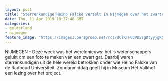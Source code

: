 ```yaml
---
layout: post
title: "Sterrenkundige Heino Falcke vertelt in Nijmegen over het zwarte gat"
date: Thu, 11 Apr 2019 10:27:48 GMT
categories: 
- gelderland 
- nijmegen 
feature_image: "https://images3.persgroep.net/rcs/dClKTF03VD5sgDtyyjgK0DfP3EY/diocontent/145242377/_fitwidth/400/?appId=21791a8992982cd8da851550a453bd7f&quality=0.7"
---
```


NIJMEGEN - Deze week was het wereldnieuws: het is wetenschappers gelukt om een foto te maken van een zwart gat. Daarbij waren sterrenkundigen uit de hele wereld betrokken onder wie Heino Falcke van de Radboud Universiteit. Zondagmiddag geeft hij in Museum Het Valkhof een lezing over het project.
